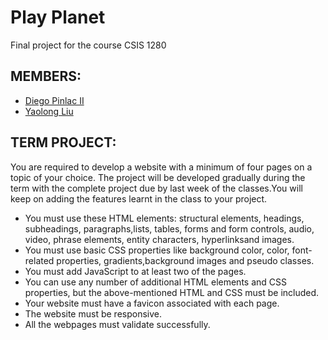 # Play Planet
Final project for the course CSIS 1280

## MEMBERS:
* [Diego Pinlac II](https://diegopinlac.com/)
* [Yaolong Liu](https://github.com/YaolongLiu)

## TERM PROJECT:
You are required to develop a website with a minimum of four pages on a topic of your choice. The project will be developed gradually during the term with the complete project due by last week of the classes.You will keep on adding the features learnt in the class to your project.

* You must use these HTML elements: structural elements, headings, subheadings, paragraphs,lists, tables, forms and form controls, audio, video, phrase elements, entity characters, hyperlinksand images.
* You must use basic CSS properties like background color, color, font-related properties, gradients,background images and pseudo classes.
* You must add JavaScript to at least two of the pages.
* You can use any number of additional HTML elements and CSS properties, but the above-mentioned HTML and CSS must be included.
* Your website must have a favicon associated with each page.
* The website must be responsive.
* All the webpages must validate successfully.
